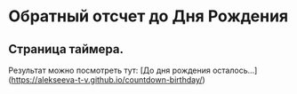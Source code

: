 # Обратный отсчет до Дня Рождения
## Страница таймера.
Результат можно посмотреть тут: 
[До дня рождения осталось...] (https://alekseeva-t-v.github.io/countdown-birthday/)
